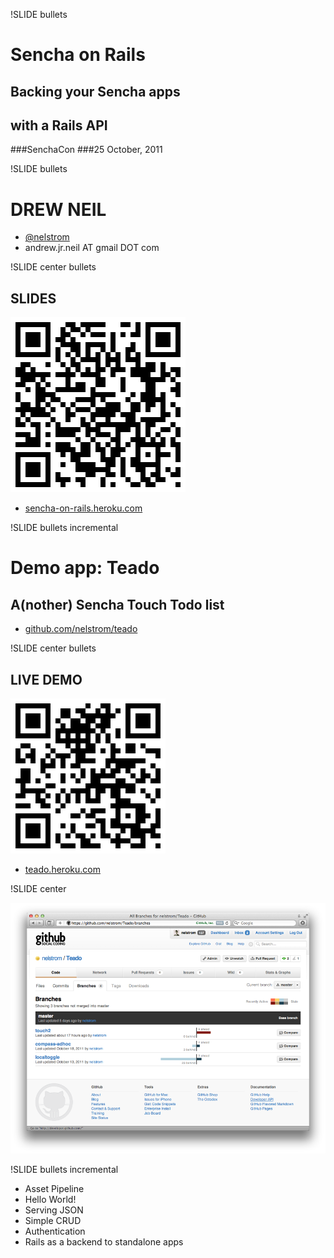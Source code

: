 !SLIDE bullets

# Sencha on Rails
## Backing your Sencha apps
## with a Rails API

###SenchaCon
###25 October, 2011

!SLIDE bullets

# DREW NEIL

* [@nelstrom](http://twitter.com/nelstrom)
* andrew.jr.neil AT gmail DOT com

!SLIDE center bullets

## SLIDES

![](../images/sencha-on-rails-QR.png)

* [sencha-on-rails.heroku.com](http://sencha-on-rails.heroku.com)

!SLIDE bullets incremental

# Demo app: Teado
## A(nother) Sencha Touch Todo list

* [github.com/nelstrom/teado](http://github.com/nelstrom/teado)

!SLIDE center bullets

## LIVE DEMO

![](../images/teado-live-QR.png)

* [teado.heroku.com](http://teado.heroku.com)

!SLIDE center

[![](../images/teado-2-branch.png)](https://github.com/nelstrom/Teado/branches)

!SLIDE bullets incremental

* Asset Pipeline
* Hello World!
* Serving JSON
* Simple CRUD
* Authentication
* Rails as a backend to standalone apps


